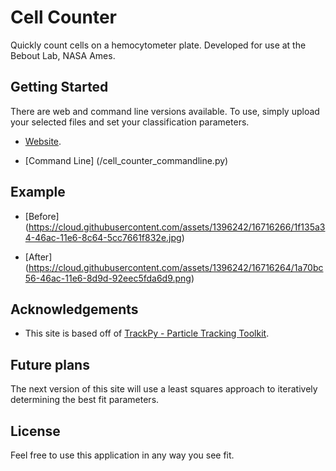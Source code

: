 # Cell Counter

Quickly count cells on a hemocytometer plate. Developed for use at the Bebout Lab, NASA Ames.

## Getting Started

There are web and command line versions available. To use, simply upload your selected files and set your classification parameters. 

* [Website](https://rapid-cell-counter.herokuapp.com/).

* [Command Line] (/cell_counter_commandline.py)

## Example

* [Before] (https://cloud.githubusercontent.com/assets/1396242/16716266/1f135a34-46ac-11e6-8c64-5cc7661f832e.jpg)

* [After] (https://cloud.githubusercontent.com/assets/1396242/16716264/1a70bc56-46ac-11e6-8d9d-92eec5fda6d9.png)

## Acknowledgements

* This site is based off of [TrackPy - Particle Tracking Toolkit](https://github.com/soft-matter/trackpy). 

## Future plans

The next version of this site will use a least squares approach to iteratively determining the best fit parameters.

## License

Feel free to use this application in any way you see fit.


